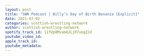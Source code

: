 ```yaml
---
layout: post
title: "SWN Podcast | Billy’s Day of Birth Bonanza [Explicit]"
date: 2021-07-02
categories: scottish-wrestling-network
author: scottish-wrestling-network
spotify_track_id: 11fUpQMvabAJLjR7uogZJd
youtube_video_id: 
apple_track_id: 
youtube_metadata: 
---
```

